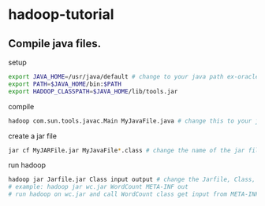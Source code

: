 # hadoop-tutorial

## Compile java files.

setup

```Bash
export JAVA_HOME=/usr/java/default # change to your java path ex-oracle: /usr/lib/jvm/java-8-oracle
export PATH=$JAVA_HOME/bin:$PATH
export HADOOP_CLASSPATH=$JAVA_HOME/lib/tools.jar
```
compile
```bash
hadoop com.sun.tools.javac.Main MyJavaFile.java # change this to your java file
```

create a jar file
``` bash
jar cf MyJARFile.jar MyJavaFile*.class # change the name of the jar file and name of the class
```

run hadoop
```bash
hadoop jar Jarfile.jar Class input output # change the Jarfile, Class, input and output
# example: hadoop jar wc.jar WordCount META-INF out
# run hadoop on wc.jar and call WordCount class get input from META-INF folder and output to out folder

```
